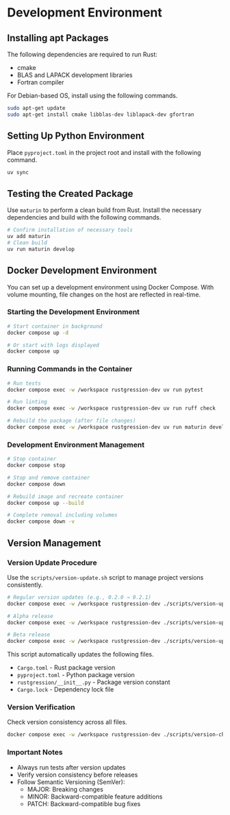 # Development Environment

## Installing apt Packages

The following dependencies are required to run Rust:

- cmake
- BLAS and LAPACK development libraries
- Fortran compiler

For Debian-based OS, install using the following commands.

```bash
sudo apt-get update
sudo apt-get install cmake libblas-dev liblapack-dev gfortran
```

## Setting Up Python Environment

Place `pyproject.toml` in the project root and install with the following command.

```bash
uv sync
```

## Testing the Created Package

Use `maturin` to perform a clean build from Rust. Install the necessary dependencies and build with the following commands.

```bash
# Confirm installation of necessary tools
uv add maturin
# Clean build
uv run maturin develop
```

## Docker Development Environment

You can set up a development environment using Docker Compose. With volume mounting, file changes on the host are reflected in real-time.

### Starting the Development Environment

```bash
# Start container in background
docker compose up -d

# Or start with logs displayed
docker compose up
```

### Running Commands in the Container

```bash
# Run tests
docker compose exec -w /workspace rustgression-dev uv run pytest

# Run linting
docker compose exec -w /workspace rustgression-dev uv run ruff check

# Rebuild the package (after file changes)
docker compose exec -w /workspace rustgression-dev uv run maturin develop
```

### Development Environment Management

```bash
# Stop container
docker compose stop

# Stop and remove container
docker compose down

# Rebuild image and recreate container
docker compose up --build

# Complete removal including volumes
docker compose down -v
```

## Version Management

### Version Update Procedure

Use the `scripts/version-update.sh` script to manage project versions consistently.

```bash
# Regular version updates (e.g., 0.2.0 → 0.2.1)
docker compose exec -w /workspace rustgression-dev ./scripts/version-update.sh 0.2.1

# Alpha release
docker compose exec -w /workspace rustgression-dev ./scripts/version-update.sh 0.3.0-alpha.1

# Beta release
docker compose exec -w /workspace rustgression-dev ./scripts/version-update.sh 0.3.0-beta.1
```

This script automatically updates the following files.

- `Cargo.toml` - Rust package version
- `pyproject.toml` - Python package version
- `rustgression/__init__.py` - Package version constant
- `Cargo.lock` - Dependency lock file

### Version Verification

Check version consistency across all files.

```bash
docker compose exec -w /workspace rustgression-dev ./scripts/version-check.sh 0.2.1
```

### Important Notes

- Always run tests after version updates
- Verify version consistency before releases
- Follow Semantic Versioning (SemVer):
  - MAJOR: Breaking changes
  - MINOR: Backward-compatible feature additions
  - PATCH: Backward-compatible bug fixes
